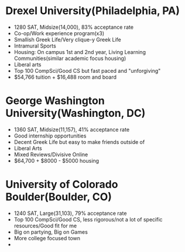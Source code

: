 # Drexel University(Philadelphia, PA)

- 1280 SAT, Midsize(14,000), 83% acceptance rate
- Co-op/Work experience program(x3)
- Smallish Greek Life/Very clique-y Greek Life
- Intramural Sports
- Housing: On campus 1st and 2nd year, Living Learning Communities(similar academic focus housing)
- Liberal arts
- Top 100 CompSci/Good CS but fast paced and "unforgiving"
- $54,766 tuition + $16,488 room and board

# George Washington University(Washington, DC)

- 1360 SAT, Midsize(11,157), 41% acceptance rate
- Good internship opportunities
- Decent Greek Life but easy to make friends outside of
- Liberal Arts
- Mixed Reviews/Divisive Online
- $64,700 + $8000 - $5000 housing

# University of Colorado Boulder(Boulder, CO)

- 1240 SAT, Large(31,103), 79% acceptance rate
- Top 100 CompSci/Good CS, less rigorous/not a lot of specific resources/Good fit for me
- Big on partying, Big on Games
- More college focused town
- 
